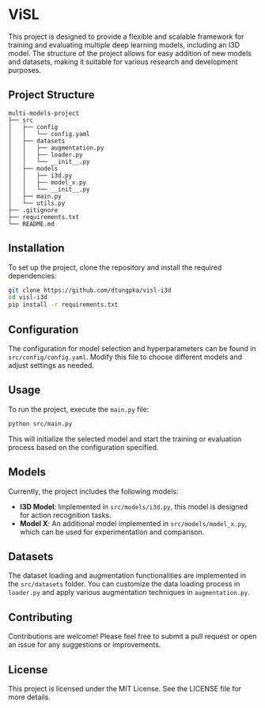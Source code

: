 # ViSL

This project is designed to provide a flexible and scalable framework for training and evaluating multiple deep learning models, including an I3D model. The structure of the project allows for easy addition of new models and datasets, making it suitable for various research and development purposes.

## Project Structure

```
multi-models-project
├── src
│   ├── config
│   │   └── config.yaml
│   ├── datasets
│   │   ├── augmentation.py
│   │   ├── loader.py
│   │   └── __init__.py
│   ├── models
│   │   ├── i3d.py
│   │   ├── model_x.py
│   │   └── __init__.py
│   ├── main.py
│   └── utils.py
├── .gitignore
├── requirements.txt
└── README.md
```

## Installation

To set up the project, clone the repository and install the required dependencies:

```bash
git clone https://github.com/dtungpka/visl-i3d
cd visl-i3d
pip install -r requirements.txt
```

## Configuration

The configuration for model selection and hyperparameters can be found in `src/config/config.yaml`. Modify this file to choose different models and adjust settings as needed.

## Usage

To run the project, execute the `main.py` file:

```bash
python src/main.py
```

This will initialize the selected model and start the training or evaluation process based on the configuration specified.

## Models

Currently, the project includes the following models:

- **I3D Model**: Implemented in `src/models/i3d.py`, this model is designed for action recognition tasks.
- **Model X**: An additional model implemented in `src/models/model_x.py`, which can be used for experimentation and comparison.

## Datasets

The dataset loading and augmentation functionalities are implemented in the `src/datasets` folder. You can customize the data loading process in `loader.py` and apply various augmentation techniques in `augmentation.py`.

## Contributing

Contributions are welcome! Please feel free to submit a pull request or open an issue for any suggestions or improvements.

## License

This project is licensed under the MIT License. See the LICENSE file for more details.